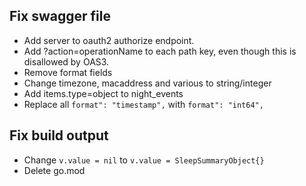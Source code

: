 ## Fix swagger file
- Add server to oauth2 authorize endpoint.
- Add ?action=operationName to each path key, even though this is disallowed by OAS3.
- Remove format fields
- Change timezone, macaddress and various to string/integer
- Add items.type=object to night_events
- Replace all `format": "timestamp",` with `format": "int64",`

## Fix build output
- Change `v.value = nil` to `v.value = SleepSummaryObject{}`
- Delete go.mod